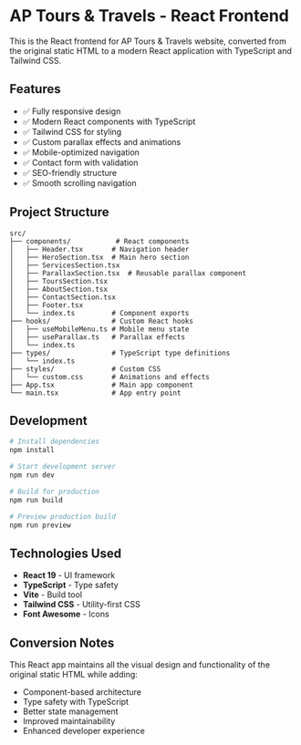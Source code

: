 # AP Tours & Travels - React Frontend

This is the React frontend for AP Tours & Travels website, converted from the original static HTML to a modern React application with TypeScript and Tailwind CSS.

## Features

- ✅ Fully responsive design
- ✅ Modern React components with TypeScript
- ✅ Tailwind CSS for styling
- ✅ Custom parallax effects and animations
- ✅ Mobile-optimized navigation
- ✅ Contact form with validation
- ✅ SEO-friendly structure
- ✅ Smooth scrolling navigation

## Project Structure

```
src/
├── components/           # React components
│   ├── Header.tsx       # Navigation header
│   ├── HeroSection.tsx  # Main hero section
│   ├── ServicesSection.tsx
│   ├── ParallaxSection.tsx  # Reusable parallax component
│   ├── ToursSection.tsx
│   ├── AboutSection.tsx
│   ├── ContactSection.tsx
│   ├── Footer.tsx
│   └── index.ts         # Component exports
├── hooks/               # Custom React hooks
│   ├── useMobileMenu.ts # Mobile menu state
│   ├── useParallax.ts   # Parallax effects
│   └── index.ts
├── types/               # TypeScript type definitions
│   └── index.ts
├── styles/              # Custom CSS
│   └── custom.css       # Animations and effects
├── App.tsx              # Main app component
└── main.tsx             # App entry point
```

## Development

```bash
# Install dependencies
npm install

# Start development server
npm run dev

# Build for production
npm run build

# Preview production build
npm run preview
```

## Technologies Used

- **React 19** - UI framework
- **TypeScript** - Type safety
- **Vite** - Build tool
- **Tailwind CSS** - Utility-first CSS
- **Font Awesome** - Icons

## Conversion Notes

This React app maintains all the visual design and functionality of the original static HTML while adding:

- Component-based architecture
- Type safety with TypeScript
- Better state management
- Improved maintainability
- Enhanced developer experience

